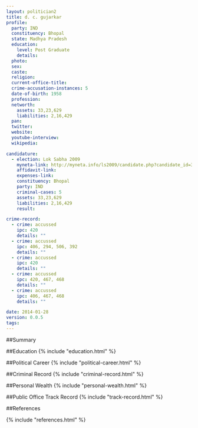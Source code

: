 ```yaml
---
layout: politician2
title: d. c. gujarkar
profile: 
  party: IND
  constituency: Bhopal
  state: Madhya Pradesh
  education: 
    level: Post Graduate
    details: 
  photo: 
  sex: 
  caste: 
  religion: 
  current-office-title: 
  crime-accusation-instances: 5
  date-of-birth: 1958
  profession: 
  networth: 
    assets: 33,23,629
    liabilities: 2,16,429
  pan: 
  twitter: 
  website: 
  youtube-interview: 
  wikipedia: 

candidature: 
  - election: Lok Sabha 2009
    myneta-link: http://myneta.info/ls2009/candidate.php?candidate_id=3408
    affidavit-link: 
    expenses-link: 
    constituency: Bhopal 
    party: IND
    criminal-cases: 5
    assets: 33,23,629
    liabilities: 2,16,429
    result:  

crime-record: 
  - crime: accussed
    ipc: 420
    details: "" 
  - crime: accussed
    ipc: 406, 294, 506, 392
    details: "" 
  - crime: accussed
    ipc: 420
    details: "" 
  - crime: accussed
    ipc: 420, 467, 468
    details: "" 
  - crime: accussed
    ipc: 406, 467, 468
    details: "" 

date: 2014-01-28
version: 0.0.5
tags: 
---
```

##Summary


##Education
{% include "education.html" %}


##Political Career
{% include "political-career.html" %}


##Criminal Record
{% include "criminal-record.html" %}


##Personal Wealth
{% include "personal-wealth.html" %}


##Public Office Track Record
{% include "track-record.html" %}


##References


{% include "references.html" %}